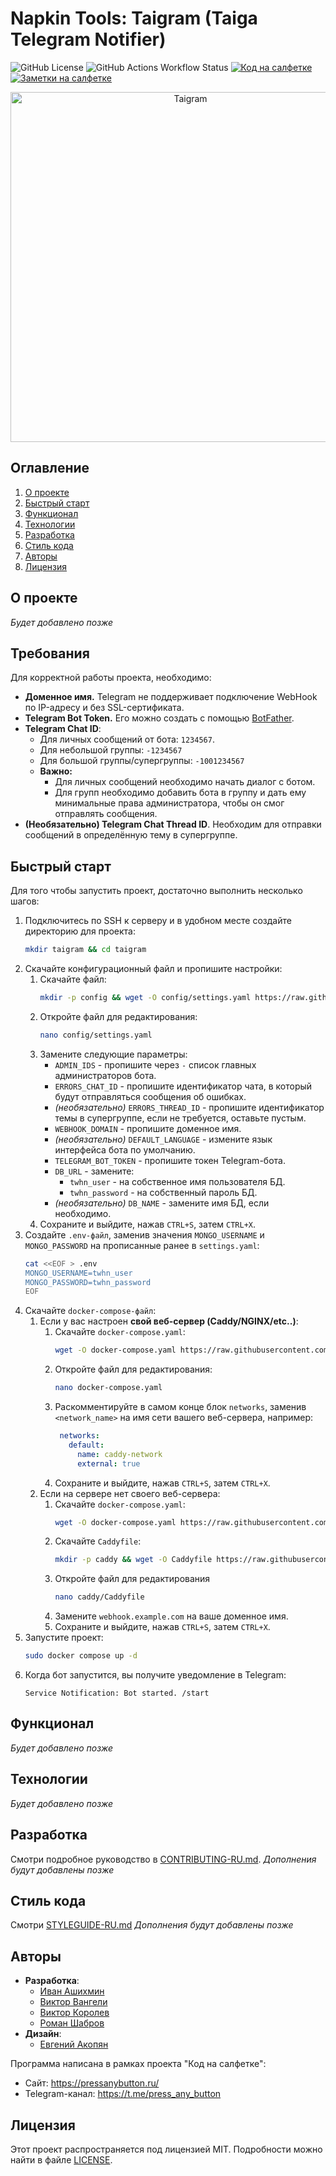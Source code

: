 # Napkin Tools: Taigram (Taiga Telegram Notifier)

![GitHub License](https://img.shields.io/github/license/proDreams/reback)
![GitHub Actions Workflow Status](https://img.shields.io/github/actions/workflow/status/proDreams/reback/build-release.yml)
[![Код на салфетке](https://img.shields.io/badge/Telegram-Код_на_салфетке-blue)](https://t.me/press_any_button)
[![Заметки на салфетке](https://img.shields.io/badge/Telegram-Заметки_на_салфетке-blue)](https://t.me/writeanynotes)

<p align="center">
  <img src=".github/images/logo.png" width="560" alt="Taigram">
</p>

## Оглавление

1. [О проекте](#о-проекте)
2. [Быстрый старт](#быстрый-старт)
3. [Функционал](#функционал)
4. [Технологии](#технологии)
5. [Разработка](#разработка)
6. [Стиль кода](#стиль-кода)
7. [Авторы](#авторы)
8. [Лицензия](#лицензия)

## О проекте

*Будет добавлено позже*

## Требования

Для корректной работы проекта, необходимо:

- **Доменное имя.** Telegram не поддерживает подключение WebHook по IP-адресу и без SSL-сертификата.
- **Telegram Bot Token.** Его можно создать с помощью [BotFather](https://t.me/BotFather).
- **Telegram Chat ID**:
    - Для личных сообщений от бота: `1234567`.
    - Для небольшой группы: `-1234567`
    - Для большой группы/супергруппы: `-1001234567`
    - **Важно:**
        - Для личных сообщений необходимо начать диалог с ботом.
        - Для групп необходимо добавить бота в группу и дать ему минимальные права администратора, чтобы он смог
          отправлять сообщения.
- **(Необязательно) Telegram Chat Thread ID**. Необходим для отправки сообщений в определённую тему в супергруппе.

## Быстрый старт

Для того чтобы запустить проект, достаточно выполнить несколько шагов:

1. Подключитесь по SSH к серверу и в удобном месте создайте директорию для проекта:
    ```bash
    mkdir taigram && cd taigram
    ```
2. Скачайте конфигурационный файл и пропишите настройки:
    1. Скачайте файл:
        ```bash
        mkdir -p config && wget -O config/settings.yaml https://raw.githubusercontent.com/proDreams/taiga_wh_notifier/refs/heads/main/config/settings.prod_example.yaml
        ```
    2. Откройте файл для редактирования:
       ```bash
       nano config/settings.yaml
       ```
    3. Замените следующие параметры:
        - `ADMIN_IDS` - пропишите через `-` список главных администраторов бота.
        - `ERRORS_CHAT_ID` - пропишите идентификатор чата, в который будут отправляться сообщения об ошибках.
        - _(необязательно)_ `ERRORS_THREAD_ID` - пропишите идентификатор темы в супергруппе, если не требуется, оставьте
          пустым.
        - `WEBHOOK_DOMAIN` - пропишите доменное имя.
        - _(необязательно)_ `DEFAULT_LANGUAGE` - измените язык интерфейса бота по умолчанию.
        - `TELEGRAM_BOT_TOKEN` - пропишите токен Telegram-бота.
        - `DB_URL` - замените:
            - `twhn_user` - на собственное имя пользователя БД.
            - `twhn_password` - на собственный пароль БД.
        - _(необязательно)_ `DB_NAME` - замените имя БД, если необходимо.
    4. Сохраните и выйдите, нажав `CTRL+S`, затем `CTRL+X`.
3. Создайте `.env-файл`, заменив значения `MONGO_USERNAME` и `MONGO_PASSWORD` на прописанные ранее в `settings.yaml`:
    ```bash
    cat <<EOF > .env
    MONGO_USERNAME=twhn_user
    MONGO_PASSWORD=twhn_password
    EOF
    ```
4. Скачайте `docker-compose-файл`:
    1. Если у вас настроен **свой веб-сервер (Caddy/NGINX/etc..)**:
        1. Скачайте `docker-compose.yaml`:
            ```bash
            wget -O docker-compose.yaml https://raw.githubusercontent.com/proDreams/taiga_wh_notifier/refs/heads/main/docker-compose.yaml
            ```
        2. Откройте файл для редактирования:
            ```bash
            nano docker-compose.yaml
            ```
        3. Раскомментируйте в самом конце блок `networks`, заменив `<network_name>` на имя сети вашего веб-сервера,
           например:
            ```yaml
             networks:
               default:
                 name: caddy-network
                 external: true
            ```
        4. Сохраните и выйдите, нажав `CTRL+S`, затем `CTRL+X`.
    2. Если на сервере нет своего веб-сервера:
        1. Скачайте `docker-compose.yaml`:
            ```bash
            wget -O docker-compose.yaml https://raw.githubusercontent.com/proDreams/taiga_wh_notifier/refs/heads/main/docker-compose.caddy.yaml
            ```
        2. Скачайте `Caddyfile`:
            ```bash
            mkdir -p caddy && wget -O Caddyfile https://raw.githubusercontent.com/proDreams/taiga_wh_notifier/refs/heads/main/caddy/Caddyfile
            ```
        3. Откройте файл для редактирования
            ```bash
            nano caddy/Caddyfile
            ```
        4. Замените `webhook.example.com` на ваше доменное имя.
        5. Сохраните и выйдите, нажав `CTRL+S`, затем `CTRL+X`.
5. Запустите проект:
    ```bash
    sudo docker compose up -d
    ```
6. Когда бот запустится, вы получите уведомление в Telegram:
    ```plaintext
    Service Notification: Bot started. /start
    ```

## Функционал

*Будет добавлено позже*

## Технологии

*Будет добавлено позже*

## Разработка

Смотри подробное руководство в [CONTRIBUTING-RU.md](.github/CONTRIBUTING-RU.md).
*Дополнения будут добавлены позже*

## Стиль кода

Смотри [STYLEGUIDE-RU.md](.github/STYLEGUIDE-RU.md)
*Дополнения будут добавлены позже*

## Авторы

- **Разработка**:
    - [Иван Ашихмин](https://t.me/proDreams)
    - [Виктор Вангели](https://t.me/VictorVangeli)
    - [Виктор Королев](https://t.me/wiltort)
    - [Роман Шабров](https://t.me/Rororoqadhehrbfn)
- **Дизайн**:
    - [Евгений Акопян](https://t.me/SBTesla)

Программа написана в рамках проекта "Код на салфетке":

- Сайт: https://pressanybutton.ru/
- Telegram-канал: https://t.me/press_any_button

## Лицензия

Этот проект распространяется под лицензией MIT. Подробности можно найти в файле [LICENSE](LICENSE).
